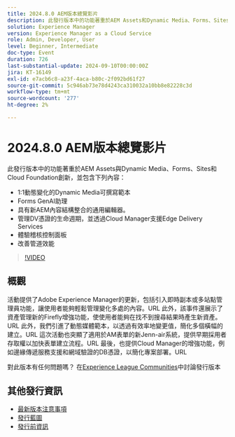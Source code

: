 ```yaml
---
title: 2024.8.0 AEM版本總覽影片
description: 此發行版本中的功能著重於AEM Assets和Dynamic Media、Forms、Sites及Cloud Foundation創新，並包括下列專案 — 1:1動態變化的Dynamic Media可撰寫範本Forms GenAI Assistant Universal Editor與新的AEM內容結構整合​管理DV憑證的生命週期以及透過Cloud Manager體驗稽核儀表板改善Edge Delivery Services的支援Pipeline效能
solution: Experience Manager
version: Experience Manager as a Cloud Service
role: Admin, Developer, User
level: Beginner, Intermediate
doc-type: Event
duration: 726
last-substantial-update: 2024-09-10T00:00:00Z
jira: KT-16149
exl-id: e7acb6c8-a23f-4aca-b80c-2f092bd61f27
source-git-commit: 5c946ab73e78d4243ca310032a10bb8e82228c3d
workflow-type: tm+mt
source-wordcount: '277'
ht-degree: 2%

---
```


# 2024.8.0 AEM版本總覽影片

此發行版本中的功能著重於AEM Assets與Dynamic Media、Forms、Sites和Cloud Foundation創新，並包含下列內容：

* 1:1動態變化的Dynamic Media可撰寫範本
* Forms GenAI助理
* 具有新AEM內容結構整合的通用編輯器&#x200B;。
* 管理DV憑證的生命週期，並透過Cloud Manager支援Edge Delivery Services
* 體驗稽核控制面板
* 改善管道效能

>[!VIDEO](https://video.tv.adobe.com/v/3433381/?learn=on)

## 概觀

活動提供了Adobe Experience Manager的更新，包括引入即時副本或多站點管理員功能，讓使用者能夠輕鬆管理變化多處的內容。&#x200B;URL 此外，該事件還展示了資產管理新的Firefly增強功能，使使用者能夠在找不到搜尋結果時產生新資產。&#x200B;URL 此外，我們引進了動態媒體範本，以透過有效率地變更值，簡化多個橫幅的建立。&#x200B;URL 這次活動也突顯了適用於AM表單的新Jenn-air系統，提供早期採用者存取權以加快表單建立流程。&#x200B;URL 最後，也提供Cloud Manager的增強功能，例如邊緣傳遞服務支援和網域驗證的DB憑證，以簡化專案部署。&#x200B;URL

對此版本有任何問題嗎？  在[Experience League Communities](https://adobe.ly/4egoWgm)中討論發行版本

## 其他發行資訊

* [最新版本注意事項](https://experienceleague.adobe.com/docs/experience-manager-cloud-service/content/release-notes/home.html?lang=zh-Hant)
* [發行藍圖](https://experienceleague.adobe.com/docs/experience-manager-release-information/aem-release-updates/update-releases-roadmap.html?lang=zh-Hant)
* [發行前資訊](https://experienceleague.adobe.com/docs/experience-manager-cloud-service/content/release-notes/prerelease.html)
